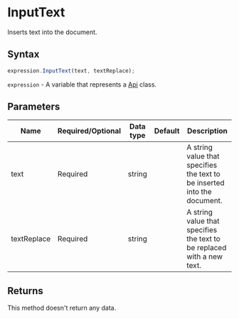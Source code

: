 # InputText

Inserts text into the document.

## Syntax

```javascript
expression.InputText(text, textReplace);
```

`expression` - A variable that represents a [Api](Methods.md) class.

## Parameters

| **Name** | **Required/Optional** | **Data type** | **Default** | **Description** |
| ------------- | ------------- | ------------- | ------------- | ------------- |
| text | Required | string |  | A string value that specifies the text to be inserted into the document. |
| textReplace | Required | string |  | A string value that specifies the text to be replaced with a new text. |

## Returns

This method doesn't return any data.